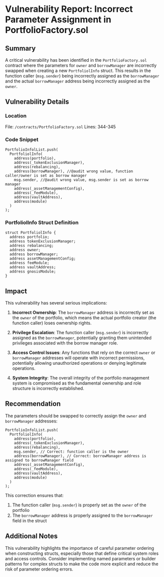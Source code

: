 # Vulnerability Report: Incorrect Parameter Assignment in PortfolioFactory.sol

## Summary

A critical vulnerability has been identified in the `PortfolioFactory.sol` contract where the parameters for `owner` and `borrowManager` are incorrectly swapped when creating a new `PortfoliolInfo` struct. This results in the function caller (`msg.sender`) being incorrectly assigned as the `borrowManager` and the actual `borrowManager` address being incorrectly assigned as the `owner`.

## Vulnerability Details

### Location
File: `/contracts/PortfolioFactory.sol`
Lines: 344-345

### Code Snippet
```solidity
PortfolioInfolList.push(
  PortfoliolInfo(
    address(portfolio),
    address(_tokenExclusionManager),
    address(rebalancing),
    address(borrowManager), //@audit wrong value, function caller/owner is set as borrow manager
    msg.sender, //@audit wrong value, msg.sender is set as borrow manager
    address(_assetManagementConfig),
    address(_feeModule),
    address(vaultAddress),
    address(module)
  )
);
```

### PortfoliolInfo Struct Definition
```solidity
struct PortfoliolInfo {
  address portfolio;
  address tokenExclusionManager;
  address rebalancing;
  address owner;
  address borrowManager;
  address assetManagementConfig;
  address feeModule;
  address vaultAddress;
  address gnosisModule;
}
```

## Impact

This vulnerability has several serious implications:

1. **Incorrect Ownership**: The `borrowManager` address is incorrectly set as the `owner` of the portfolio, which means the actual portfolio creator (the function caller) loses ownership rights.

2. **Privilege Escalation**: The function caller (`msg.sender`) is incorrectly assigned as the `borrowManager`, potentially granting them unintended privileges associated with the borrow manager role.

3. **Access Control Issues**: Any functions that rely on the correct `owner` or `borrowManager` addresses will operate with incorrect permissions, potentially allowing unauthorized operations or denying legitimate operations.

4. **System Integrity**: The overall integrity of the portfolio management system is compromised as the fundamental ownership and role structure is incorrectly established.

## Recommendation

The parameters should be swapped to correctly assign the `owner` and `borrowManager` addresses:

```solidity
PortfolioInfolList.push(
  PortfoliolInfo(
    address(portfolio),
    address(_tokenExclusionManager),
    address(rebalancing),
    msg.sender, // Correct: function caller is the owner
    address(borrowManager), // Correct: borrowManager address is assigned to borrowManager field
    address(_assetManagementConfig),
    address(_feeModule),
    address(vaultAddress),
    address(module)
  )
);
```

This correction ensures that:
1. The function caller (`msg.sender`) is properly set as the `owner` of the portfolio
2. The `borrowManager` address is properly assigned to the `borrowManager` field in the struct

## Additional Notes

This vulnerability highlights the importance of careful parameter ordering when constructing structs, especially those that define critical system roles and access controls. Consider implementing named parameters or builder patterns for complex structs to make the code more explicit and reduce the risk of parameter ordering errors.
